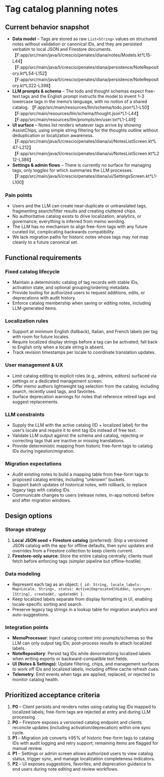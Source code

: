 # Tag catalog planning notes

## Current behavior snapshot
- **Data model** – Tags are stored as raw `List<String>` values on structured notes without validation or canonical IDs, and they are persisted verbatim to local JSON and Firestore documents. 【F:app/src/main/java/li/crescio/penates/diana/notes/Models.kt†L15-L44】【F:app/src/main/java/li/crescio/penates/diana/persistence/NoteRepository.kt†L54-L152】【F:app/src/main/java/li/crescio/penates/diana/persistence/NoteRepository.kt†L322-L398】
- **LLM prompts & schema** – The todo and thought schemas expect free-text tags and the English prompt instructs the model to invent 1–3 lowercase tags in the memo’s language, with no notion of a shared catalog. 【F:app/src/main/resources/llm/schema/todo.json†L1-L50】【F:app/src/main/resources/llm/schema/thought.json†L1-L44】【F:app/src/main/resources/llm/prompts/en/user.txt†L1-L49】
- **UI surface** – Notes list renders whatever tags arrive by showing AssistChips, using simple string filtering for the thoughts outline without deduplication or localization awareness. 【F:app/src/main/java/li/crescio/penates/diana/ui/NotesListScreen.kt†L47-L212】【F:app/src/main/java/li/crescio/penates/diana/ui/NotesListScreen.kt†L212-L386】
- **Settings & admin flows** – There is currently no surface for managing tags, only toggles for which summaries the LLM processes. 【F:app/src/main/java/li/crescio/penates/diana/ui/SettingsScreen.kt†L1-L100】

### Pain points
- Users and the LLM can create near-duplicate or untranslated tags, fragmenting search/filter results and creating cluttered chips.
- No authoritative catalog exists to drive localization, analytics, or governance; everything is inferred from memo wording.
- The LLM has no mechanism to align free-form tags with any future curated list, complicating backwards compatibility.
- We lack migration paths for historic notes whose tags may not map cleanly to a future canonical set.

## Functional requirements
### Fixed catalog lifecycle
- Maintain a deterministic catalog of tag records with stable IDs, activation state, and optional grouping/ordering metadata.
- Provide tooling for authorized users to request additions, edits, or deprecations with audit history.
- Enforce catalog membership when saving or editing notes, including LLM-generated items.

### Localization rules
- Support at minimum English (fallback), Italian, and French labels per tag with room for future locales.
- Require localized display strings before a tag can be activated; fall back to English only when a locale string is absent.
- Track revision timestamps per locale to coordinate translation updates.

### User management & UX
- Limit catalog editing to explicit roles (e.g., admins, editors) surfaced via settings or a dedicated management screen.
- Offer memo authors lightweight tag selection from the catalog, including search, recently used tags, and favorites.
- Surface deprecation warnings for notes that reference retired tags and suggest replacements.

### LLM constraints
- Supply the LLM with the active catalog (ID + localized label) for the user’s locale and require it to emit tag IDs instead of free text.
- Validate LLM output against the schema and catalog, rejecting or correcting tags that are inactive or missing translations.
- Provide deterministic mapping from historic free-form tags to catalog IDs during ingestion/migration.

### Migration expectations
- Audit existing notes to build a mapping table from free-form tags to proposed catalog entries, including “unknown” buckets.
- Support batch updates of historical notes, with rollback, to replace legacy tags with catalog IDs.
- Communicate changes to users (release notes, in-app notices) before and after migration windows.

## Design options
### Storage strategy
1. **Local JSON seed + Firestore catalog** (preferred): Ship a versioned JSON catalog with the app for offline defaults, then sync updates and overrides from a Firestore collection to keep clients current.
2. **Firestore-only source**: Store the entire catalog centrally; clients must fetch before enforcing tags (simpler pipeline but offline-hostile).

### Data modeling
- Represent each tag as an object: `{ id: String, locale_labels: Map<Locale, String>, status: Active|Deprecated|Hidden, synonyms: [String], createdAt, updatedAt }`.
- Keep localized labels separate from display formatting in UI, enabling locale-specific sorting and search.
- Preserve legacy tag strings in a lookup table for migration analytics and auto-suggestions.

### Integration points
- **MemoProcessor**: Inject catalog context into prompts/schemas so the LLM can only output tag IDs; post-process results to attach localized labels.
- **NoteRepository**: Persist tag IDs while denormalizing localized labels when writing exports or backward-compatible text fields.
- **UI (Notes & Settings)**: Update filtering, chips, and management surfaces to work off IDs and localized labels, including offline cache refresh cues.
- **Telemetry**: Emit events when tags are applied, replaced, or rejected to monitor catalog health.

## Prioritized acceptance criteria
1. **P0** – Client persists and renders notes using catalog tag IDs mapped to localized labels; free-form tags are rejected at entry and during LLM processing.
2. **P0** – Firestore exposes a versioned catalog endpoint and clients reconcile updates (including activation/deprecation) within one sync cycle.
3. **P1** – Migration job converts ≥95% of historic free-form tags to catalog IDs with audit logging and retry support; remaining items are flagged for manual review.
4. **P1** – Settings or admin screen allows authorized users to view catalog status, trigger sync, and manage localization completeness indicators.
5. **P2** – UI exposes suggestions, favorites, and deprecation guidance to end users during note editing and review workflows.
